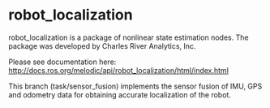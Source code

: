robot_localization
==================

robot_localization is a package of nonlinear state estimation nodes. The package was developed by Charles River Analytics, Inc.

Please see documentation here: http://docs.ros.org/melodic/api/robot_localization/html/index.html

This branch (task/sensor_fusion) implements the sensor fusion of IMU, GPS and odometry data for obtaining accurate localization of the robot.
